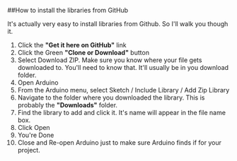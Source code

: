 ##How to install the libraries from GitHub

It's actually very easy to install libraries from Github.  So I'll walk you though it.

1. Click the **"Get it here on GitHub"** link
1. Click the Green **"Clone or Download"** button
1. Select Download ZIP.  Make sure you know where your file gets downloaded to.  You'll need to know that.  It'll usually be in you download folder.
1. Open Arduino
1. From the Arduino menu, select Sketch / Include Library / Add Zip Library
1. Navigate to the folder where you downloaded the library.  This is probably the **"Downloads"** folder.
1. Find the library to add and click it.  It's name will appear in the file name box.  
1. Click Open
1. You're Done
1.  Close and Re-open Arduino just to make sure Arduino finds if for your project.

